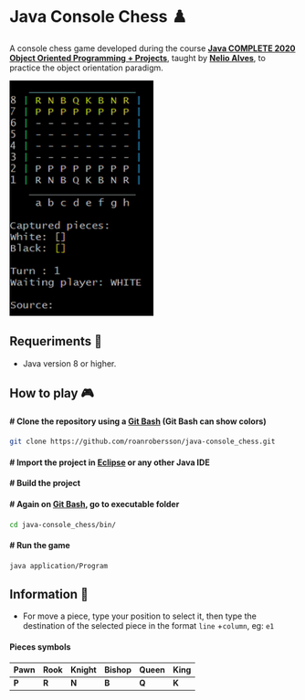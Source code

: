 
# Java Console Chess :chess_pawn:
A console chess game developed during the course **[Java COMPLETE 2020 Object Oriented Programming + Projects](https://www.udemy.com/course/java-curso-completo/)**, taught by **[Nelio Alves](https://www.linkedin.com/in/nelio-alves)**, to practice the object orientation paradigm.

![](https://raw.githubusercontent.com/roanrobersson/assets/master/java-console_chess/demo.gif)

## Requeriments 🔧
- Java version 8 or higher.

## How to play :video_game:

#### # Clone the repository using a **[Git Bash](https://gitforwindows.org/)** (Git Bash can show colors)
```bash 
git clone https://github.com/roanrobersson/java-console_chess.git 
```

#### # Import the project in **[Eclipse](https://www.eclipse.org/ide/)** or any other Java IDE

#### # Build the project

#### # Again on **[Git Bash](https://gitforwindows.org/)**, go to executable folder
```bash
cd java-console_chess/bin/
```

#### # Run the game
```bash
java application/Program
```

## Information :memo:
- For move a piece, type your position to select it, then type the destination of the selected piece in the format `line` +`column`, eg: `e1` 

#### Pieces symbols
| Pawn | Rook |  Knight | Bishop |  Queen | King |
|---|---|---|---|---|---|
| **P** | **R** | **N** | **B** | **Q** | **K** |


